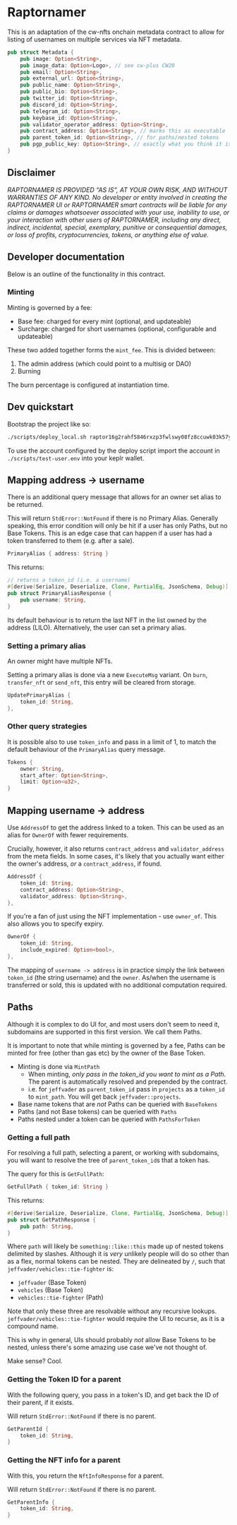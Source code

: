 # Raptornamer

This is an adaptation of the cw-nfts onchain metadata contract to
allow for listing of usernames on multiple services via NFT metadata.

```rust
pub struct Metadata {
    pub image: Option<String>,
    pub image_data: Option<Logo>, // see cw-plus CW20
    pub email: Option<String>,
    pub external_url: Option<String>,
    pub public_name: Option<String>,
    pub public_bio: Option<String>,
    pub twitter_id: Option<String>,
    pub discord_id: Option<String>,
    pub telegram_id: Option<String>,
    pub keybase_id: Option<String>,
    pub validator_operator_address: Option<String>,
    pub contract_address: Option<String>, // marks this as executable
    pub parent_token_id: Option<String>, // for paths/nested tokens
    pub pgp_public_key: Option<String>, // exactly what you think it is
}
```
## Disclaimer

_RAPTORNAMER IS PROVIDED “AS IS”, AT YOUR OWN RISK, AND WITHOUT WARRANTIES OF ANY KIND. No developer or entity involved in creating the RAPTORNAMER UI or RAPTORNAMER smart contracts will be liable for any claims or damages whatsoever associated with your use, inability to use, or your interaction with other users of RAPTORNAMER, including any direct, indirect, incidental, special, exemplary, punitive or consequential damages, or loss of profits, cryptocurrencies, tokens, or anything else of value._

## Developer documentation

Below is an outline of the functionality in this contract.

### Minting

Minting is governed by a fee:

- Base fee: charged for every mint (optional, and updateable)
- Surcharge: charged for short usernames (optional, configurable and updateable)

These two added together forms the `mint_fee`. This is divided between:

1. The admin address (which could point to a multisig or DAO)
2. Burning

The burn percentage is configured at instantiation time.

## Dev quickstart

Bootstrap the project like so:

```bash
./scripts/deploy_local.sh raptor16g2rahf5846rxzp3fwlswy08fz8ccuwk03k57y
```

To use the account configured by the deploy script import the account
in `./scripts/test-user.env` into your keplr wallet.

## Mapping address -> username

There is an additional query message that allows for an owner set
alias to be returned.

This will return `StdError::NotFound` if there is no Primary Alias.
Generally speaking, this error condition will only be hit if a user has only Paths, but no Base Tokens.
This is an edge case that can happen if a user has had a token transferred to them (e.g. after a sale).

```rust
PrimaryAlias { address: String }
```

This returns:

```rust
// returns a token_id (i.e. a username)
#[derive(Serialize, Deserialize, Clone, PartialEq, JsonSchema, Debug)]
pub struct PrimaryAliasResponse {
    pub username: String,
}
```

Its default behaviour is to return the last NFT in the list owned by
the address (LILO). Alternatively, the user can set a primary alias.

### Setting a primary alias

An owner might have multiple NFTs.

Setting a primary alias is done via a new `ExecuteMsg` variant. On
`burn`, `transfer_nft` or `send_nft`, this entry will be cleared from
storage.

```rust
UpdatePrimaryAlias {
    token_id: String,
},
```

### Other query strategies

It is possible also to use `token_info` and pass in a limit of 1, to
match the default behaviour of the `PrimaryAlias` query message.

```rust
Tokens {
    owner: String,
    start_after: Option<String>,
    limit: Option<u32>,
}
```

## Mapping username -> address

Use `AddressOf` to get the address linked to a token. This can be used as an alias for `OwnerOf` with fewer requirements.

Crucially, however, it also returns `contract_address` and `validator_address` from the meta fields. In some cases, it's likely that you actually want either the owner's address, _or_ a `contract_address`, if found.

```rust
AddressOf {
    token_id: String,
    contract_address: Option<String>,
    validator_address: Option<String>,
},
```

If you're a fan of just using the NFT implementation - use `owner_of`. This also allows you to specify expiry.

```rust
OwnerOf {
    token_id: String,
    include_expired: Option<bool>,
},
```

The mapping of `username -> address` is in practice simply the link
between `token_id` (the string username) and the `owner`. As/when the
username is transferred or sold, this is updated with no additional
computation required.

## Paths

Although it is complex to do UI for, and most users don't seem to need it, subdomains are supported in this first version. We call them Paths.

It is important to note that while minting is governed by a fee, Paths can be minted for free (other than gas etc) by the owner of the Base Token.

- Minting is done via `MintPath`
    - When minting, _only pass in the token_id you want to mint as a Path_. The parent is automatically resolved and prepended by the contract.
    - i.e. for `jeffvader` as `parent_token_id` pass in `projects` as a `token_id` to `mint_path`. You will get back `jeffvader::projects`.
- Base name tokens that are _not_ Paths can be queried with `BaseTokens`
- Paths (and not Base tokens) can be queried with `Paths`
- Paths nested under a token can be queried with `PathsForToken`

### Getting a full path

For resolving a full path, selecting a parent, or working with subdomains, you will want to resolve the tree of `parent_token_id`s that a token has.

The query for this is `GetFullPath`:

```rust
GetFullPath { token_id: String }
```

This returns:

```rust
#[derive(Serialize, Deserialize, Clone, PartialEq, JsonSchema, Debug)]
pub struct GetPathResponse {
    pub path: String,
}
```

Where `path` will likely be `something::like::this` made up of nested tokens delimited by slashes.
Although it is _very_ unlikely people will do so other than as a flex, normal tokens can be nested.
They are delineated by `/`, such that `jeffvader/vehicles::tie-fighter` is:

- `jeffvader` (Base Token)
- `vehicles` (Base Token)
- `vehicles::tie-fighter` (Path)

Note that only these three are resolvable without any recursive lookups. `jeffvader/vehicles::tie-fighter` would require the UI to recurse, as it is a compound name.

This is why in general, UIs should probably _not_ allow Base Tokens to be nested, unless there's some amazing use case we've not thought of.

Make sense? Cool.

### Getting the Token ID for a parent

With the following query, you pass in a token's ID, and get back the ID of their parent, if it exists.

Will return `StdError::NotFound` if there is no parent.

```rust
GetParentId {
    token_id: String,
}
```

### Getting the NFT info for a parent

With this, you return the `NftInfoResponse` for a parent.

Will return `StdError::NotFound` if there is no parent.

```rust
GetParentInfo {
    token_id: String,
}
```
